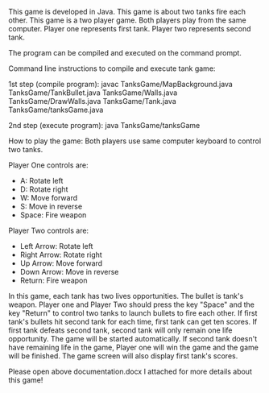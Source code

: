This game is developed in Java. This game is about two tanks fire each other. This game is a two player game. Both players play from the same computer. Player one represents first tank. Player two represents second tank.

The program can be compiled and executed on the command prompt.

Command line instructions to compile and execute tank game:

1st step (compile program): javac TanksGame/MapBackground.java TanksGame/TankBullet.java TanksGame/Walls.java TanksGame/DrawWalls.java                               TanksGame/Tank.java TanksGame/tanksGame.java

2nd step (execute program): java TanksGame/tanksGame

How to play the game: Both players use same computer keyboard to control two tanks.

Player One controls are:
* A: Rotate left
* D: Rotate right
* W: Move forward
* S: Move in reverse
* Space: Fire weapon

Player Two controls are:
* Left Arrow: Rotate left
* Right Arrow: Rotate right
* Up Arrow: Move forward
* Down Arrow: Move in reverse
* Return: Fire weapon

In this game, each tank has two lives opportunities. The bullet is tank's weapon. Player one and Player Two should press the key "Space" and the key "Return" to control two tanks to launch bullets to fire each other. If first tank's bullets hit second tank for each time, first tank can get ten scores. If first tank defeats second tank, second tank will only remain one life opportunity. The game will be started automatically. If second tank doesn't have remaining life in the game, Player one will win the game and the game will be finished. The game screen will also display first tank's scores.

Please open above documentation.docx I attached for more details about this game!
